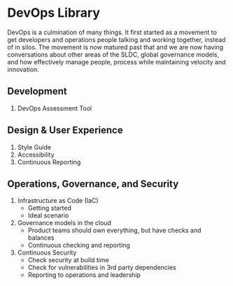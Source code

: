 # DevOps Library
DevOps is a culmination of many things. It first started as a movement to get developers and operations people talking and working together, instead of in silos. The movement is now matured past that and we are now having conversations about other areas of the SLDC, global governance models, and how effectively manage people, process while maintaining velocity and innovation.

## Development
1. DevOps Assessment Tool

## Design & User Experience
1. Style Guide
2. Accessibility
3. Continuous Reporting

## Operations, Governance, and Security
1. Infrastructure as Code (IaC)
   * Getting started
   * Ideal scenario
2. Governance models in the cloud
   * Product teams should own everything, but have checks and balances
   * Continuous checking and reporting
3. Continuous Security
   * Check security at build time
   * Check for vulnerabilities in 3rd party dependencies
   * Reporting to operations and leadership
